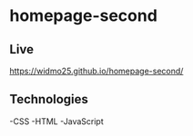 ﻿# homepage-second

## Live
https://widmo25.github.io/homepage-second/
## Technologies
-CSS
-HTML
-JavaScript

